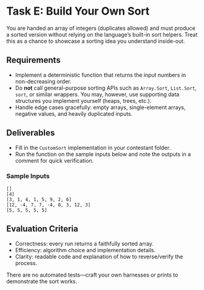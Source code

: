﻿# Task E: Build Your Own Sort

You are handed an array of integers (duplicates allowed) and must produce a sorted version without relying on the language’s built-in sort helpers. Treat this as a chance to showcase a sorting idea you understand inside-out.

## Requirements

- Implement a deterministic function that returns the input numbers in non-decreasing order.
- Do **not** call general-purpose sorting APIs such as `Array.Sort`, `List.Sort`, `sort`, or similar wrappers. You may, however, use supporting data structures you implement yourself (heaps, trees, etc.).
- Handle edge cases gracefully: empty arrays, single-element arrays, negative values, and heavily duplicated inputs.

## Deliverables

- Fill in the `CustomSort` implementation in your contestant folder.
- Run the function on the sample inputs below and note the outputs in a comment for quick verification.

### Sample Inputs

```
[]
[4]
[3, 1, 4, 1, 5, 9, 2, 6]
[12, -4, 7, 7, -4, 0, 3, 12, 3]
[5, 5, 5, 5, 5]
```

## Evaluation Criteria

- Correctness: every run returns a faithfully sorted array.
- Efficiency: algorithm choice and implementation details.
- Clarity: readable code and explanation of how to reverse/verify the process.

There are no automated tests—craft your own harnesses or prints to demonstrate the sort works.
